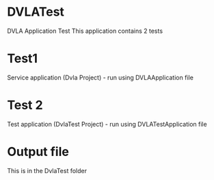 # DVLATest
DVLA Application Test
This application contains 2 tests

# Test1
Service application (Dvla Project) -  run using DVLAApplication file

# Test 2
Test application (DvlaTest Project) - run using DVLATestApplication file

# Output file 
This is in the DvlaTest folder
